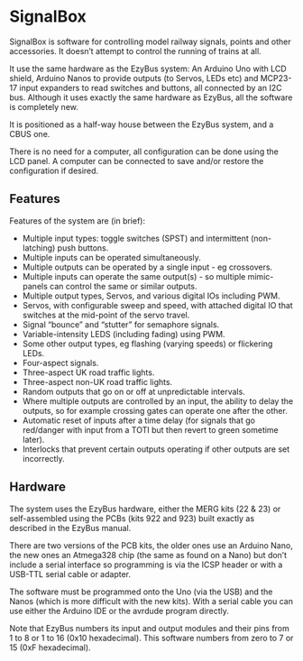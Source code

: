# SignalBox

SignalBox is software for controlling model railway signals, points and other accessories. It doesn’t attempt to control the running of trains at all. 

It use the same hardware as the EzyBus system: An Arduino Uno with LCD shield, Arduino Nanos to provide outputs (to Servos, LEDs etc) and MCP23-17 input expanders to read switches and buttons, all connected by an I2C bus. Although it uses exactly the same hardware as EzyBus, all the software is completely new.

It is positioned as a half-way house between the EzyBus system, and a CBUS one.

There is no need for a computer, all configuration can be done using the LCD panel. A computer can be connected to save and/or restore the configuration if desired.

## Features
Features of the system are (in brief):

* Multiple input types: toggle switches (SPST) and intermittent (non-latching) push buttons.
* Multiple inputs can be operated simultaneously.
* Multiple outputs can be operated by a single input - eg crossovers.
* Multiple inputs can operate the same output(s) - so multiple mimic-panels can control the same or similar outputs.
* Multiple output types, Servos, and various digital IOs including PWM.
* Servos, with configurable sweep and speed, with attached digital IO that switches at the mid-point of the servo travel.
* Signal “bounce” and “stutter” for semaphore signals.
* Variable-intensity LEDS (including fading) using PWM.
* Some other output types, eg flashing (varying speeds) or flickering LEDs.
* Four-aspect signals.
* Three-aspect UK road traffic lights.
* Three-aspect non-UK road traffic lights.
* Random outputs that go on or off at unpredictable intervals.
* Where multiple outputs are controlled by an input, the ability to delay the outputs, so for example crossing gates can operate one after the other.
* Automatic reset of inputs after a time delay (for signals that go red/danger with input from a TOTI but then revert to green sometime later).
* Interlocks that prevent certain outputs operating if other outputs are set incorrectly.

## Hardware
The system uses the EzyBus hardware, either the MERG kits (22 & 23) or self-assembled using the PCBs (kits 922 and 923) built exactly as described in the EzyBus manual.

There are two versions of the PCB kits, the older ones use an Arduino Nano, the new ones an Atmega328 chip (the same as found on a Nano) but don’t include a serial interface so programming is via the ICSP header or with a USB-TTL serial cable or adapter.

The software must be programmed onto the Uno (via the USB) and the Nanos (which is more difficult with the new kits). With a serial cable you can use either the Arduino IDE or the avrdude program directly.

Note that EzyBus numbers its input and output modules and their pins from 1 to 8 or 1 to 16 (0x10 hexadecimal). This software numbers from zero to 7 or 15 (0xF hexadecimal).

